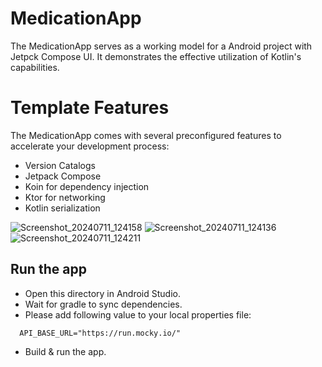 # MedicationApp
The MedicationApp  serves as a working model for a Android project with Jetpck Compose UI. It demonstrates the effective utilization of Kotlin's capabilities.

# Template Features
The MedicationApp comes with several preconfigured features to accelerate your development process:

<ul>
<li> Version Catalogs </li>
<li> Jetpack Compose </li>
<li> Koin for dependency injection </li>
<li> Ktor for networking </li>
<li> Kotlin serialization </li>
</ul>


![Screenshot_20240711_124158](https://github.com/DasJhaman/MedicationApp/assets/8167091/e1d61f25-8fe3-43b0-8d35-3d358d7b1aff)
![Screenshot_20240711_124136](https://github.com/DasJhaman/MedicationApp/assets/8167091/9cfc18b6-31c3-4096-a207-e171c479759a)
![Screenshot_20240711_124211](https://github.com/DasJhaman/MedicationApp/assets/8167091/ed7af76a-332a-4532-a799-9a1de2328d0a)


## Run the app

- Open this directory in Android Studio.
- Wait for gradle to sync dependencies.
- Please add following value to your local properties file:
```
  API_BASE_URL="https://run.mocky.io/"
```
- Build & run the app.
